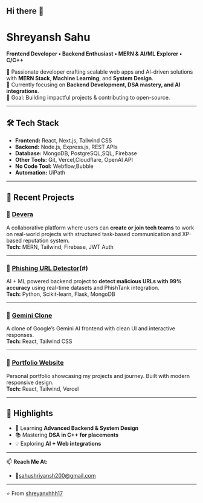 ## Hi there 👋

# Shreyansh Sahu  
**Frontend Developer • Backend Enthusiast • MERN & AI/ML Explorer • C/C++**  

🚀 Passionate developer crafting scalable web apps and AI-driven solutions with **MERN Stack**, **Machine Learning**, and **System Design**.  
🌱 Currently focusing on **Backend Development, DSA mastery, and AI integrations**.  
🎯 Goal: Building impactful projects & contributing to open-source.  

---

## 🛠️ Tech Stack  
- **Frontend:** React, Next.js, Tailwind CSS  
- **Backend:** Node.js, Express.js, REST APIs  
- **Database:** MongoDB, PostgreSQL,SQL, Firebase  
- **Other Tools:** Git, Vercel,Cloudflare, OpenAI API
- **No Code Tool:** Webflow,Bubble
- **Automation:** UiPath

---

## 📌 Recent Projects  

### 🔹 [Devera](https://github.com/shreyanxhhh17/Devera)  
A collaborative platform where users can **create or join tech teams** to work on real-world projects with structured task-based communication and XP-based reputation system.  
**Tech:** MERN, Tailwind, Firebase, JWT Auth  

---

### 🔹 [Phishing URL Detector](https://github.com/shreyanxhhh17/PhisGuard-phishing-website-detection-using-ML)(#)  
AI + ML powered backend project to **detect malicious URLs with 99% accuracy** using real-time datasets and PhishTank integration.  
**Tech:** Python, Scikit-learn, Flask, MongoDB  

---

### 🔹 [Gemini Clone](https://gemini-clone-green-three.vercel.app/)  
A clone of Google’s Gemini AI frontend with clean UI and interactive responses.  
**Tech:** React, Tailwind CSS  

---

### 🔹 [Portfolio Website](https://shreyansh-portfolio-lime.vercel.app/)  
Personal portfolio showcasing my projects and journey. Built with modern responsive design.  
**Tech:** React, Tailwind, Vercel  

---

## 🌟 Highlights  
- 🔭 Learning **Advanced Backend & System Design**  
- 📚 Mastering **DSA in C++ for placements**  
- 💡 Exploring **AI + Web integrations**  

---

📫 **Reach Me At:**  
- 📧sahushriyansh200@gmail.com

---
⭐️ From [shreyanxhhh17](https://github.com/shreyanxhhh17)

